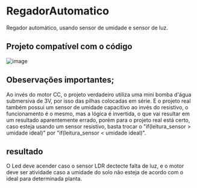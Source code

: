 # RegadorAutomatico
Regador automático, usando sensor de umidade e sensor de luz. 
## Projeto compatível com o código
![image](https://user-images.githubusercontent.com/68482938/232348264-3cbe8431-dca9-4ff2-aa68-23b7fd340951.png)
## Obeservações importantes;
Ao invés do motor CC, o projeto verdadeiro utiliza uma mini bomba d'água submersiva de 3V, por isso das pilhas colocadas em série.
E o projeto real também possui um sensor de umidade capacitivo ao invés do resistivo, o funcionamento é o mesmo, mas a lógica é invertida, o que vai resultar em um resultado aparentemente errado, porém para o projeto real está certo, caso esteja usando um sensor resistivo, basta trocar o "if(leitura_sensor > umidade ideal)" por "if(leitura_sensor < umidade ideal)".
## resultado
O Led deve acender caso o sensor LDR dectecte falta de luz, e o motor deve ser atividade caso a umidade do solo não esteja de acordo com o ideal para determinada planta.
